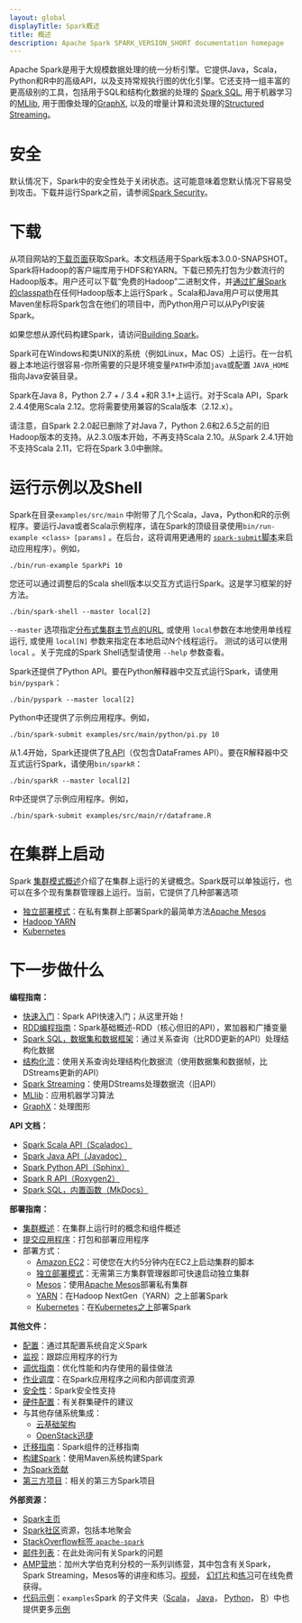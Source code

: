 ```yaml
---
layout: global
displayTitle: Spark概述 
title: 概述
description: Apache Spark SPARK_VERSION_SHORT documentation homepage
---
```


Apache Spark是用于大规模数据处理的统一分析引擎。它提供Java，Scala，Python和R中的高级API，以及支持常规执行图的优化引擎。它还支持一组丰富的更高级别的工具，包括用于SQL和结构化数据的处理的 [Spark SQL](sql-programming-guide.html), 用于机器学习的[MLlib](ml-guide.html), 用于图像处理的[GraphX](graphx-programming-guide.html), 以及的增量计算和流处理的[Structured Streaming](structured-streaming-programming-guide.html)。

# 安全

默认情况下，Spark中的安全性处于关闭状态。这可能意味着您默认情况下容易受到攻击。下载并运行Spark之前，请参阅[Spark Security](security.html)。

# 下载

从项目网站的[下载页面](https://spark.apache.org/downloads.html)获取Spark。本文档适用于Spark版本3.0.0-SNAPSHOT。Spark将Hadoop的客户端库用于HDFS和YARN。下载已预先打包为少数流行的Hadoop版本。用户还可以下载“免费的Hadoop”二进制文件，并[通过扩展Spark的classpath](hadoop-provided.html)在任何Hadoop版本上运行Spark 。Scala和Java用户可以使用其Maven坐标将Spark包含在他们的项目中，而Python用户可以从PyPI安装Spark。

如果您想从源代码构建Spark，请访问[Building Spark](building-spark.html)。

Spark可在Windows和类UNIX的系统（例如Linux，Mac OS）上运行。在一台机器上本地运行很容易-你所需要的只是环境变量`PATH`中添加`java`或配置 `JAVA_HOME`指向Java安装目录。

Spark在Java 8，Python 2.7 + / 3.4 +和R 3.1+上运行。对于Scala API，Spark 2.4.4使用Scala 2.12。您将需要使用兼容的Scala版本（2.12.x）。

请注意，自Spark 2.2.0起已删除了对Java 7，Python 2.6和2.6.5之前的旧Hadoop版本的支持。从2.3.0版本开始，不再支持Scala 2.10。从Spark 2.4.1开始不支持Scala 2.11，它将在Spark 3.0中删除。

# 运行示例以及Shell

Spark在目录`examples/src/main` 中附带了几个Scala，Java，Python和R的示例程序。要运行Java或者Scala示例程序，请在Spark的顶级目录使用`bin/run-example <class> [params]` 。在后台，这将调用更通用的 [`spark-submit`脚本](submitting-applications.html)来启动应用程序）。例如，

    ./bin/run-example SparkPi 10

您还可以通过调整后的Scala shell版本以交互方式运行Spark。这是学习框架的好方法。

    ./bin/spark-shell --master local[2]

 `--master` 选项指定[分布式集群主节点的URL](submitting-applications.html#master-urls), 或使用 `local`参数在本地使用单线程运行, 或使用 `local[N]` 参数来指定在本地启动N个线程运行。 测试的话可以使用
`local` 。关于完成的Spark Shell选型请使用 `--help` 参数查看。

Spark还提供了Python API。要在Python解释器中交互式运行Spark，请使用 `bin/pyspark`：

    ./bin/pyspark --master local[2]

Python中还提供了示例应用程序。例如，

    ./bin/spark-submit examples/src/main/python/pi.py 10

从1.4开始，Spark还提供了[R API](sparkr.html)（仅包含DataFrames API）。要在R解释器中交互式运行Spark，请使用`bin/sparkR`：

    ./bin/sparkR --master local[2]

R中还提供了示例应用程序。例如，

    ./bin/spark-submit examples/src/main/r/dataframe.R

# 在集群上启动

Spark [集群模式概述](cluster-overview.html)介绍了在集群上运行的关键概念。Spark既可以单独运行，也可以在多个现有集群管理器上运行。当前，它提供了几种部署选项

* [独立部署模式](spark-standalone.html)：在私有集群上部署Spark的最简单方法[Apache Mesos](running-on-mesos.html)
* [Hadoop YARN](running-on-yarn.html)
* [Kubernetes](running-on-kubernetes.html)

# 下一步做什么

**编程指南：**

- [快速入门](quick-start.html)：Spark API快速入门；从这里开始！
- [RDD编程指南](rdd-programming-guide.html)：Spark基础概述-RDD（核心但旧的API），累加器和广播变量
- [Spark SQL，数据集和数据框架](sql-programming-guide.html)：通过关系查询（比RDD更新的API）处理结构化数据
- [结构化流](structured-streaming-programming-guide.html)：使用关系查询处理结构化数据流（使用数据集和数据帧，比DStreams更新的API）
- [Spark Streaming](streaming-programming-guide.html)：使用DStreams处理数据流（旧API）
- [MLlib](ml-guide.html)：应用机器学习算法
- [GraphX](graphx-programming-guide.html)：处理图形 

**API 文档：**

- [Spark Scala API（Scaladoc）](api/scala/index.html#org.apache.spark.package)
- [Spark Java API（Javadoc）](api/java/index.html)
- [Spark Python API（Sphinx）](api/python/index.html)
- [Spark R API（Roxygen2）](api/R/index.html)
- [Spark SQL，内置函数（MkDocs）](api/sql/index.html)

**部署指南：**

- [集群概述](cluster-overview.html)：在集群上运行时的概念和组件概述
- [提交应用程序](submitting-applications.html)：打包和部署应用程序
- 部署方式：
  - [Amazon EC2](https://github.com/amplab/spark-ec2)：可使您在大约5分钟内在EC2上启动集群的脚本
  - [独立部署模式](spark-standalone.html)：无需第三方集群管理器即可快速启动独立集群
  - [Mesos](running-on-mesos.html)：使用[Apache Mesos](https://mesos.apache.org/)部署私有集群
  - [YARN](running-on-yarn.html)：在Hadoop NextGen（YARN）之上部署Spark
  - [Kubernetes](running-on-kubernetes.html)：在[Kubernetes之上](running-on-kubernetes.html)部署Spark

**其他文件：**

- [配置](configuration.html)：通过其配置系统自定义Spark
- [监视](monitoring.html)：跟踪应用程序的行为
- [调优指南](tuning.html)：优化性能和内存使用的最佳做法
- [作业调度](job-scheduling.html)：在Spark应用程序之间和内部调度资源
- [安全性](security.html)：Spark安全性支持
- [硬件配置](hardware-provisioning.html)：有关群集硬件的建议
- 与其他存储系统集成：
  - [云基础架构](cloud-integration.html)
  - [OpenStack迅捷](storage-openstack-swift.html)
- [迁移指南](migration-guide.html)：Spark组件的迁移指南
- [构建Spark](building-spark.html)：使用Maven系统构建Spark
- [为Spark贡献](https://spark.apache.org/contributing.html)
- [第三方项目](https://spark.apache.org/third-party-projects.html)：相关的第三方Spark项目

**外部资源：**

- [Spark主页](https://spark.apache.org/)
- [Spark社区](https://spark.apache.org/community.html)资源，包括本地聚会
- [StackOverflow标签 `apache-spark`](http://stackoverflow.com/questions/tagged/apache-spark)
- [邮件列表](https://spark.apache.org/mailing-lists.html)：在此处询问有关Spark的问题
- [AMP营地](http://ampcamp.berkeley.edu/)：加州大学伯克利分校的一系列训练营，其中包含有关Spark，Spark Streaming，Mesos等的讲座和练习。[视频](http://ampcamp.berkeley.edu/6/)， [幻灯片](http://ampcamp.berkeley.edu/6/)和[练习](http://ampcamp.berkeley.edu/6/exercises/)可在线免费获得。
- [代码示例](https://spark.apache.org/examples.html)：`examples`Spark 的子文件夹（[Scala](https://github.com/apache/spark/tree/master/examples/src/main/scala/org/apache/spark/examples)， [Java](https://github.com/apache/spark/tree/master/examples/src/main/java/org/apache/spark/examples)， [Python](https://github.com/apache/spark/tree/master/examples/src/main/python)， [R](https://github.com/apache/spark/tree/master/examples/src/main/r)）中也提供更多[示例](https://spark.apache.org/examples.html)